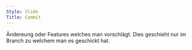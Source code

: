 ```yaml
---
Style: Slide
Title: Commit
---
```

Ändereung oder Features welches man vorschlägt. Dies geschieht nur im Branch zu welchem man es geschickt hat.  
